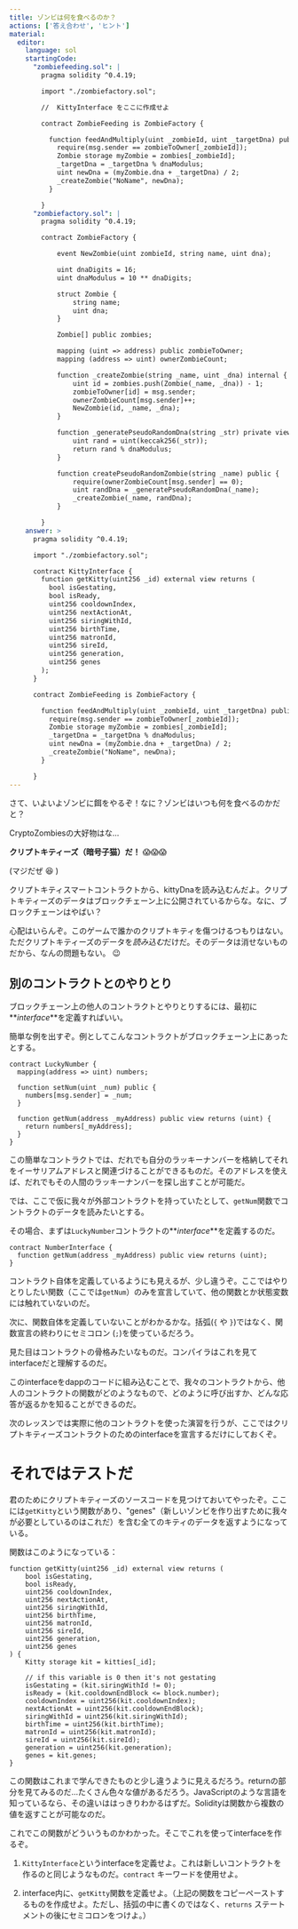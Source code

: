 ```yaml
---
title: ゾンビは何を食べるのか？
actions: ['答え合わせ', 'ヒント']
material:
  editor:
    language: sol
    startingCode:
      "zombiefeeding.sol": |
        pragma solidity ^0.4.19;

        import "./zombiefactory.sol";

        //  KittyInterface をここに作成せよ

        contract ZombieFeeding is ZombieFactory {

          function feedAndMultiply(uint _zombieId, uint _targetDna) public {
            require(msg.sender == zombieToOwner[_zombieId]);
            Zombie storage myZombie = zombies[_zombieId];
            _targetDna = _targetDna % dnaModulus;
            uint newDna = (myZombie.dna + _targetDna) / 2;
            _createZombie("NoName", newDna);
          }

        }
      "zombiefactory.sol": |
        pragma solidity ^0.4.19;

        contract ZombieFactory {

            event NewZombie(uint zombieId, string name, uint dna);

            uint dnaDigits = 16;
            uint dnaModulus = 10 ** dnaDigits;

            struct Zombie {
                string name;
                uint dna;
            }

            Zombie[] public zombies;

            mapping (uint => address) public zombieToOwner;
            mapping (address => uint) ownerZombieCount;

            function _createZombie(string _name, uint _dna) internal {
                uint id = zombies.push(Zombie(_name, _dna)) - 1;
                zombieToOwner[id] = msg.sender;
                ownerZombieCount[msg.sender]++;
                NewZombie(id, _name, _dna);
            }

            function _generatePseudoRandomDna(string _str) private view returns (uint) {
                uint rand = uint(keccak256(_str));
                return rand % dnaModulus;
            }

            function createPseudoRandomZombie(string _name) public {
                require(ownerZombieCount[msg.sender] == 0);
                uint randDna = _generatePseudoRandomDna(_name);
                _createZombie(_name, randDna);
            }

        }
    answer: >
      pragma solidity ^0.4.19;

      import "./zombiefactory.sol";

      contract KittyInterface {
        function getKitty(uint256 _id) external view returns (
          bool isGestating,
          bool isReady,
          uint256 cooldownIndex,
          uint256 nextActionAt,
          uint256 siringWithId,
          uint256 birthTime,
          uint256 matronId,
          uint256 sireId,
          uint256 generation,
          uint256 genes
        );
      }

      contract ZombieFeeding is ZombieFactory {

        function feedAndMultiply(uint _zombieId, uint _targetDna) public {
          require(msg.sender == zombieToOwner[_zombieId]);
          Zombie storage myZombie = zombies[_zombieId];
          _targetDna = _targetDna % dnaModulus;
          uint newDna = (myZombie.dna + _targetDna) / 2;
          _createZombie("NoName", newDna);
        }

      }
---
```


さて、いよいよゾンビに餌をやるぞ！なに？ゾンビはいつも何を食べるのかだと？

CryptoZombiesの大好物はな...

**クリプトキティーズ（暗号子猫）だ！** 😱😱😱

(マジだぜ 😆 )

クリプトキティスマートコントラクトから、kittyDnaを読み込むんだよ。クリプトキティーズのデータはブロックチェーン上に公開されているからな。なに、ブロックチェーンはやばい？

心配はいらんぞ。このゲームで誰かのクリプトキティを傷つけるつもりはない。ただクリプトキティーズのデータを*読み込む*だけだ。そのデータは消せないものだから、なんの問題もない。 😉

## 別のコントラクトとのやりとり

ブロックチェーン上の他人のコントラクトとやりとりするには、最初に**_interface_**を定義すればいい。

簡単な例を出すぞ。例としてこんなコントラクトがブロックチェーン上にあったとする。

```
contract LuckyNumber {
  mapping(address => uint) numbers;

  function setNum(uint _num) public {
    numbers[msg.sender] = _num;
  }

  function getNum(address _myAddress) public view returns (uint) {
    return numbers[_myAddress];
  }
}
```

この簡単なコントラクトでは、だれでも自分のラッキーナンバーを格納してそれをイーサリアムアドレスと関連づけることができるものだ。そのアドレスを使えば、だれでもその人間のラッキーナンバーを探し出すことが可能だ。

では、ここで仮に我々が外部コントラクトを持っていたとして、`getNum`関数でコントラクトのデータを読みたいとする。

その場合、まずは`LuckyNumber`コントラクトの**_interface_**を定義するのだ。

```
contract NumberInterface {
  function getNum(address _myAddress) public view returns (uint);
}
```

コントラクト自体を定義しているようにも見えるが、少し違うぞ。ここではやりとりしたい関数（ここでは`getNum`）のみを宣言していて、他の関数とか状態変数には触れていないのだ。

次に、関数自体を定義していないことがわかるかな。括弧(`{` や `}`)ではなく、関数宣言の終わりにセミコロン (`;`)を使っているだろう。

見た目はコントラクトの骨格みたいなものだ。コンパイラはこれを見てinterfaceだと理解するのだ。

このinterfaceをdappのコードに組み込むことで、我々のコントラクトから、他人のコントラクトの関数がどのようなもので、どのように呼び出すか、どんな応答が返るかを知ることができるのだ。

次のレッスンでは実際に他のコントラクトを使った演習を行うが、ここではクリプトキティーズコントラクトのためのinterfaceを宣言するだけにしておくぞ。

# それではテストだ

君のためにクリプトキティーズのソースコードを見つけておいてやったぞ。ここには`getKitty`という関数があり、"genes"（新しいゾンビを作り出すために我々が必要としているのはこれだ）を含む全てのキティのデータを返すようになっている。

関数はこのようになっている：

```
function getKitty(uint256 _id) external view returns (
    bool isGestating,
    bool isReady,
    uint256 cooldownIndex,
    uint256 nextActionAt,
    uint256 siringWithId,
    uint256 birthTime,
    uint256 matronId,
    uint256 sireId,
    uint256 generation,
    uint256 genes
) {
    Kitty storage kit = kitties[_id];

    // if this variable is 0 then it's not gestating
    isGestating = (kit.siringWithId != 0);
    isReady = (kit.cooldownEndBlock <= block.number);
    cooldownIndex = uint256(kit.cooldownIndex);
    nextActionAt = uint256(kit.cooldownEndBlock);
    siringWithId = uint256(kit.siringWithId);
    birthTime = uint256(kit.birthTime);
    matronId = uint256(kit.matronId);
    sireId = uint256(kit.sireId);
    generation = uint256(kit.generation);
    genes = kit.genes;
}
```

この関数はこれまで学んできたものと少し違うように見えるだろう。returnの部分を見てみるのだ...たくさん色々な値があるだろう。JavaScriptのような言語を知っているなら、その違いははっきりわかるはずだ。Solidityは関数から複数の値を返すことが可能なのだ。

これでこの関数がどういうものかわかった。そこでこれを使ってinterfaceを作るぞ。

1. `KittyInterface`というinterfaceを定義せよ。これは新しいコントラクトを作るのと同じようなものだ。`contract` キーワードを使用せよ。

2. interface内に、`getKitty`関数を定義せよ。（上記の関数をコピーペーストするものを作成せよ。ただし、括弧の中に書くのではなく、`returns` ステートメントの後にセミコロンをつけよ。）
